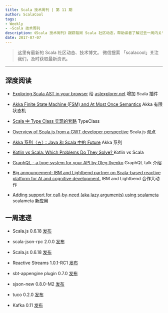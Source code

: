 ```yaml
---
title: Scala 技术周刊 | 第 11 期
author: ScalaCool
tags:
- Weekly
- ~Scala 技术周刊
description: 《Scala 技术周刊》跟踪每周 Scala 社区动态，帮助读者了解过去一周内关于 Scala 发生的事情。
date: 2017-07-07
---
```


> 这里有最新的 Scala 社区动态、技术博文。
微信搜索 「scalacool」关注我们，及时获取最新资讯。

***

## 深度阅读

- [Exploring Scala AST in your browser](https://blog.buildo.io/exploring-scala-ast-in-your-browser-dc0b1fb743e0)
  给 [astexplorer.net](https://astexplorer.net/#/gist/da91d24f9a81e27219629c06c73fecfc/43ee2593d93fc48487e0d11ee7ab0de7267da8cd) 增加 Scala 插件

- [Akka Finite State Machine (FSM) and At Most Once Semantics](http://cloudmark.github.io/FSM/)
  Akka 有限状态机

- [Scala 中 Type Class 实现的套路](http://www.jianshu.com/p/52450e251c84)
  TypeClass

- [Overview of Scala.js from a GWT developer perspective](http://www.g-widgets.com/2017/06/26/overview-of-scala-js-from-an-gwt-developer-perspective/)
  Scala.js 观点

- [Akka 系列（五）：Java 和 Scala 中的 Future](https://juejin.im/post/59530e03f265da6c2d2c5058)
  Akka 系列

- [Kotlin vs Scala: Which Problems Do They Solve? ](https://superkotlin.com/kotlin-vs-scala/)
  Kotlin vs Scala

- [GraphQL - a type system for your API by Oleg Ilyenko](https://www.youtube.com/watch?v=K779SIVNLNg&feature=youtu.be)
  GraphQL talk 介绍

- [Big announcement: IBM and Lightbend partner on Scala-based reactive platform for AI and cognitive development.](https://twitter.com/odersky/status/880139261785366528)
  IBM and Lightbend 合作大动作

- [Adding support for call-by-need (aka lazy arguments) using scalameta](http://www.cakesolutions.net/teamblogs/adding-support-for-call-by-need-aka-lazy-arguments-using-scalameta)
  scalameta 新应用

## 一周速递

- Scala.js 0.6.18 [发布](https://www.scala-js.org/news/2017/06/28/announcing-scalajs-0.6.18/)

- scala-json-rpc 2.0.0 [发布](https://github.com/dhpcs/scala-json-rpc)

- Scala.js 0.6.18 [发布](https://www.scala-js.org/news/2017/06/28/announcing-scalajs-0.6.18/)

- Reactive Streams 1.0.1-RC1 [发布](https://github.com/reactive-streams/reactive-streams-jvm/blob/v1.0.1-RC1/RELEASE-NOTES.md)

- sbt-appengine plugin 0.7.0 [发布](https://github.com/sbt/sbt-appengine/blob/0.7.0/notes/0.7.0.markdown)

- sjson-new 0.8.0-M2 [发布](https://github.com/eed3si9n/sjson-new/releases/tag/v0.8.0-M2)

- tuco 0.2.0 [发布](https://github.com/tpolecat/tuco)

- Kafka 0.11 [发布](http://www.mirrorservice.org/sites/ftp.apache.org/kafka/0.11.0.0/RELEASE_NOTES.html)